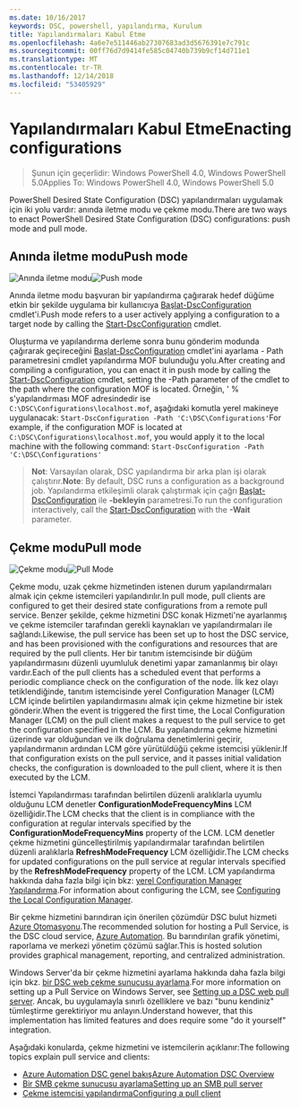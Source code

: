```yaml
---
ms.date: 10/16/2017
keywords: DSC, powershell, yapılandırma, Kurulum
title: Yapılandırmaları Kabul Etme
ms.openlocfilehash: 4a6e7e511446ab27307683ad3d5676391e7c791c
ms.sourcegitcommit: 00ff76d7d9414fe585c04740b739b9cf14d711e1
ms.translationtype: MT
ms.contentlocale: tr-TR
ms.lasthandoff: 12/14/2018
ms.locfileid: "53405929"
---
```

# <a name="enacting-configurations"></a><span data-ttu-id="a8b35-103">Yapılandırmaları Kabul Etme</span><span class="sxs-lookup"><span data-stu-id="a8b35-103">Enacting configurations</span></span>

><span data-ttu-id="a8b35-104">Şunun için geçerlidir: Windows PowerShell 4.0, Windows PowerShell 5.0</span><span class="sxs-lookup"><span data-stu-id="a8b35-104">Applies To: Windows PowerShell 4.0, Windows PowerShell 5.0</span></span>

<span data-ttu-id="a8b35-105">PowerShell Desired State Configuration (DSC) yapılandırmaları uygulamak için iki yolu vardır: anında iletme modu ve çekme modu.</span><span class="sxs-lookup"><span data-stu-id="a8b35-105">There are two ways to enact PowerShell Desired State Configuration (DSC) configurations: push mode and pull mode.</span></span>

## <a name="push-mode"></a><span data-ttu-id="a8b35-106">Anında iletme modu</span><span class="sxs-lookup"><span data-stu-id="a8b35-106">Push mode</span></span>

<span data-ttu-id="a8b35-107">![Anında iletme modu](../images/pushModel.png "modu works nasıl anında iletme")</span><span class="sxs-lookup"><span data-stu-id="a8b35-107">![Push mode](../images/pushModel.png "How push mode works")</span></span>

<span data-ttu-id="a8b35-108">Anında iletme modu başvuran bir yapılandırma çağırarak hedef düğüme etkin bir şekilde uygulama bir kullanıcıya [Başlat-DscConfiguration](/powershell/module/psdesiredstateconfiguration/start-dscconfiguration) cmdlet'i.</span><span class="sxs-lookup"><span data-stu-id="a8b35-108">Push mode refers to a user actively applying a configuration to a target node by calling the [Start-DscConfiguration](/powershell/module/psdesiredstateconfiguration/start-dscconfiguration) cmdlet.</span></span>

<span data-ttu-id="a8b35-109">Oluşturma ve yapılandırma derleme sonra bunu gönderim modunda çağırarak geçireceğini [Başlat-DscConfiguration](/powershell/module/psdesiredstateconfiguration/start-dscconfiguration) cmdlet'ini ayarlama - Path parametresini cmdlet yapılandırma MOF bulunduğu yolu.</span><span class="sxs-lookup"><span data-stu-id="a8b35-109">After creating and compiling a configuration, you can enact it in push mode by calling the [Start-DscConfiguration](/powershell/module/psdesiredstateconfiguration/start-dscconfiguration) cmdlet, setting the -Path parameter of the cmdlet to the path where the configuration MOF is located.</span></span>
<span data-ttu-id="a8b35-110">Örneğin, ' % s'yapılandırması MOF adresindedir ise `C:\DSC\Configurations\localhost.mof`, aşağıdaki komutla yerel makineye uygulanacak: `Start-DscConfiguration -Path 'C:\DSC\Configurations'`</span><span class="sxs-lookup"><span data-stu-id="a8b35-110">For example, if the configuration MOF is located at `C:\DSC\Configurations\localhost.mof`, you would apply it to the local machine with the following command: `Start-DscConfiguration -Path 'C:\DSC\Configurations'`</span></span>

> <span data-ttu-id="a8b35-111">__Not__: Varsayılan olarak, DSC yapılandırma bir arka plan işi olarak çalıştırır.</span><span class="sxs-lookup"><span data-stu-id="a8b35-111">__Note__: By default, DSC runs a configuration as a background job.</span></span> <span data-ttu-id="a8b35-112">Yapılandırma etkileşimli olarak çalıştırmak için çağrı [Başlat-DscConfiguration](/powershell/module/psdesiredstateconfiguration/start-dscconfiguration) ile __-bekleyin__ parametresi.</span><span class="sxs-lookup"><span data-stu-id="a8b35-112">To run the configuration interactively, call the [Start-DscConfiguration](/powershell/module/psdesiredstateconfiguration/start-dscconfiguration) with the __-Wait__ parameter.</span></span>

## <a name="pull-mode"></a><span data-ttu-id="a8b35-113">Çekme modu</span><span class="sxs-lookup"><span data-stu-id="a8b35-113">Pull mode</span></span>

<span data-ttu-id="a8b35-114">![Çekme modu](../images/pullModel.png "nasıl modu works çekme")</span><span class="sxs-lookup"><span data-stu-id="a8b35-114">![Pull Mode](../images/pullModel.png "How pull mode works")</span></span>

<span data-ttu-id="a8b35-115">Çekme modu, uzak çekme hizmetinden istenen durum yapılandırmaları almak için çekme istemcileri yapılandırılır.</span><span class="sxs-lookup"><span data-stu-id="a8b35-115">In pull mode, pull clients are configured to get their desired state configurations from a remote pull service.</span></span>
<span data-ttu-id="a8b35-116">Benzer şekilde, çekme hizmetini DSC konak Hizmeti'ne ayarlanmış ve çekme istemciler tarafından gerekli kaynakları ve yapılandırmaları ile sağlandı.</span><span class="sxs-lookup"><span data-stu-id="a8b35-116">Likewise, the pull service has been set up to host the DSC service, and has been provisioned with the configurations and resources that are required by the pull clients.</span></span>
<span data-ttu-id="a8b35-117">Her bir tanıtım istemcisinde bir düğüm yapılandırmasını düzenli uyumluluk denetimi yapar zamanlanmış bir olayı vardır.</span><span class="sxs-lookup"><span data-stu-id="a8b35-117">Each of the pull clients has a scheduled event that performs a periodic compliance check on the configuration of the node.</span></span>
<span data-ttu-id="a8b35-118">İlk kez olayı tetiklendiğinde, tanıtım istemcisinde yerel Configuration Manager (LCM) LCM içinde belirtilen yapılandırmasını almak için çekme hizmetine bir istek gönderir.</span><span class="sxs-lookup"><span data-stu-id="a8b35-118">When the event is triggered the first time, the Local Configuration Manager (LCM) on the pull client makes a request to the pull service to get the configuration specified in the LCM.</span></span>
<span data-ttu-id="a8b35-119">Bu yapılandırma çekme hizmetini üzerinde var olduğundan ve ilk doğrulama denetimlerini geçirir, yapılandırmanın ardından LCM göre yürütüldüğü çekme istemcisi yüklenir.</span><span class="sxs-lookup"><span data-stu-id="a8b35-119">If that configuration exists on the pull service, and it passes initial validation checks, the configuration is downloaded to the pull client, where it is then executed by the LCM.</span></span>

<span data-ttu-id="a8b35-120">İstemci Yapılandırması tarafından belirtilen düzenli aralıklarla uyumlu olduğunu LCM denetler **ConfigurationModeFrequencyMins** LCM özelliğidir.</span><span class="sxs-lookup"><span data-stu-id="a8b35-120">The LCM checks that the client is in compliance with the configuration at regular intervals specified by the **ConfigurationModeFrequencyMins** property of the LCM.</span></span>
<span data-ttu-id="a8b35-121">LCM denetler çekme hizmetini güncelleştirilmiş yapılandırmalar tarafından belirtilen düzenli aralıklarla **RefreshModeFrequency** LCM özelliğidir.</span><span class="sxs-lookup"><span data-stu-id="a8b35-121">The LCM checks for updated configurations on the pull service at regular intervals specified by the **RefreshModeFrequency** property of the LCM.</span></span>
<span data-ttu-id="a8b35-122">LCM yapılandırma hakkında daha fazla bilgi için bkz: [yerel Configuration Manager Yapılandırma](../managing-nodes/metaConfig.md).</span><span class="sxs-lookup"><span data-stu-id="a8b35-122">For information about configuring the LCM, see [Configuring the Local Configuration Manager](../managing-nodes/metaConfig.md).</span></span>

<span data-ttu-id="a8b35-123">Bir çekme hizmetini barındıran için önerilen çözümdür DSC bulut hizmeti [Azure Otomasyonu](https://azure.microsoft.com/services/automation/).</span><span class="sxs-lookup"><span data-stu-id="a8b35-123">The recommended solution for hosting a Pull Service, is the DSC cloud service, [Azure Automation](https://azure.microsoft.com/services/automation/).</span></span>
<span data-ttu-id="a8b35-124">Bu barındırılan grafik yönetimi, raporlama ve merkezi yönetim çözümü sağlar.</span><span class="sxs-lookup"><span data-stu-id="a8b35-124">This is hosted solution provides graphical management, reporting, and centralized administration.</span></span>

<span data-ttu-id="a8b35-125">Windows Server'da bir çekme hizmetini ayarlama hakkında daha fazla bilgi için bkz. [bir DSC web çekme sunucusu ayarlama](pullServer.md).</span><span class="sxs-lookup"><span data-stu-id="a8b35-125">For more information on setting up a Pull Service on Windows Server, see [Setting up a DSC web pull server](pullServer.md).</span></span>
<span data-ttu-id="a8b35-126">Ancak, bu uygulamayla sınırlı özelliklere ve bazı "bunu kendiniz" tümleştirme gerektiriyor mu anlayın.</span><span class="sxs-lookup"><span data-stu-id="a8b35-126">Understand however, that this implementation has limited features and does require some "do it yourself" integration.</span></span>

<span data-ttu-id="a8b35-127">Aşağıdaki konularda, çekme hizmetini ve istemcilerin açıklanır:</span><span class="sxs-lookup"><span data-stu-id="a8b35-127">The following topics explain pull service and clients:</span></span>

- [<span data-ttu-id="a8b35-128">Azure Automation DSC genel bakış</span><span class="sxs-lookup"><span data-stu-id="a8b35-128">Azure Automation DSC Overview</span></span>](https://docs.microsoft.com/en-us/azure/automation/automation-dsc-overview)
- [<span data-ttu-id="a8b35-129">Bir SMB çekme sunucusu ayarlama</span><span class="sxs-lookup"><span data-stu-id="a8b35-129">Setting up an SMB pull server</span></span>](pullServerSMB.md)
- [<span data-ttu-id="a8b35-130">Çekme istemcisi yapılandırma</span><span class="sxs-lookup"><span data-stu-id="a8b35-130">Configuring a pull client</span></span>](pullClientConfigID.md)
